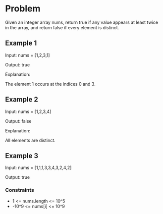 # Problem

Given an integer array nums, return true if any value appears at least twice in the array, and return false if every element is distinct.

## Example 1

Input: nums = [1,2,3,1]

Output: true

Explanation:

The element 1 occurs at the indices 0 and 3.

## Example 2

Input: nums = [1,2,3,4]

Output: false

Explanation:

All elements are distinct.

## Example 3

Input: nums = [1,1,1,3,3,4,3,2,4,2]

Output: true

### Constraints

- 1 <= nums.length <= 10^5
- -10^9 <= nums[i] <= 10^9
